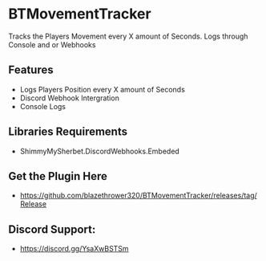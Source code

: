 # BTMovementTracker
Tracks the Players Movement every X amount of Seconds. Logs through Console and or Webhooks

## Features
- Logs Players Position every X amount of Seconds
- Discord Webhook Intergration
- Console Logs

## Libraries Requirements
- ShimmyMySherbet.DiscordWebhooks.Embeded

## Get the Plugin Here
- https://github.com/blazethrower320/BTMovementTracker/releases/tag/Release

## Discord Support: 
- https://discord.gg/YsaXwBSTSm
